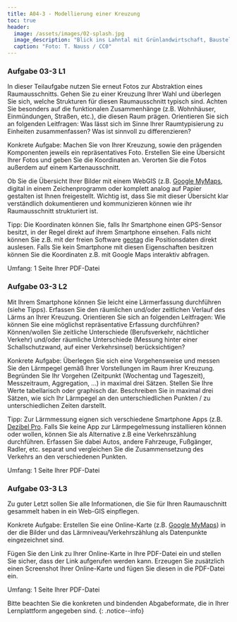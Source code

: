```yaml
---
title: A04-3 - Modellierung einer Kreuzung
toc: true
header:
  image: /assets/images/02-splash.jpg
  image_description: "Blick ins Lahntal mit Grünlandwirtschaft, Baustelle für Stromtrassen und Regenbogen."
  caption: "Foto: T. Nauss / CC0"
---
```



### Aufgabe 03-3 L1
In dieser Teilaufgabe nutzen Sie erneut Fotos zur Abstraktion eines Raumausschnitts. Gehen Sie zu einer Kreuzung Ihrer Wahl und überlegen Sie sich, welche Strukturen für diesen Raumausschnitt typisch sind. Achten Sie besonders auf die funktionalen Zusammenhänge (z.B. Wohnhäuser, Einmündungen, Straßen, etc.), die diesen Raum prägen. Orientieren Sie sich an folgenden Leitfragen: Was lässt sich im Sinne Ihrer Raumtypisierung zu Einheiten zusammenfassen? Was ist sinnvoll zu differenzieren?

Konkrete Aufgabe: Machen Sie von Ihrer Kreuzung, sowie den prägenden Komponenten jeweils ein repräsentatives Foto. Erstellen Sie eine Übersicht Ihrer Fotos und geben Sie die Koordinaten an. Verorten Sie die Fotos außerdem auf einem Kartenausschnitt.

Ob Sie die Übersicht Ihrer Bilder mit einem WebGIS (z.B. [Google MyMaps](https://www.google.de/intl/de/maps/about/mymaps), digital in einem Zeichenprogramm oder komplett analog auf Papier gestalten ist Ihnen freigestellt. Wichtig ist, dass Sie mit dieser Übersicht klar verständlich dokumentieren und kommunizieren können wie ihr Raumausschnitt strukturiert ist.

Tipp: Die Koordinaten können Sie, falls Ihr Smartphone einen GPS-Sensor besitzt, in der Regel direkt auf ihrem Smartphone einsehen. Falls nicht können Sie z.B. mit der freien Software [geotag](https://www.heise.de/download/product/geotag-54809) die Positionsdaten direkt auslesen. Falls Sie kein Smartphone mit diesen Eigenschaften besitzen können Sie die Koordinaten z.B. mit Google Maps interaktiv abfragen.

Umfang: 1 Seite Ihrer PDF-Datei

### Aufgabe 03-3 L2
Mit Ihrem Smartphone können Sie leicht eine Lärmerfassung durchführen (siehe Tipps). Erfassen Sie den räumlichen und/oder zeitlichen Verlauf des Lärms an Ihrer Kreuzung. Orientieren Sie sich an folgenden Leitfragen: Wie können Sie eine möglichst repräsentative Erfassung durchführen? Können/wollen Sie zeitliche Unterschiede (Berufsverkehr, nächtlicher Verkehr) und/oder räumliche Unterschiede (Messung hinter einer Schallschutzwand, auf einer Verkehrsinsel) berücksichtigen?

Konkrete Aufgabe: Überlegen Sie sich eine Vorgehensweise und messen Sie den Lärmpegel gemäß Ihrer Vorstellungen im Raum ihrer Kreuzung. Begründen Sie Ihr Vorgehen (Zeitpunkt (Wochentag und Tageszeit), Messzeitraum, Aggregation, ...) in maximal drei Sätzen. Stellen Sie Ihre Werte tabellarisch oder graphisch dar. Beschreiben Sie in maximal drei Sätzen, wie sich Ihr Lärmpegel an den unterschiedlichen Punkten / zu unterschiedlichen Zeiten darstellt.

Tipp: Zur Lärmmessung eignen sich verschiedene Smartphone Apps (z.B. [Dezibel Pro](https://play.google.com/store/apps/details?id=com.dbmeterpro.dbmeter&hl=de). Falls Sie keine App zur Lärmpegelmessung installieren können oder wollen, können Sie als Alternative z.B eine Verkehrszählung durchführen. Erfassen Sie dabei Autos, andere Fahrzeuge, Fußgänger, Radler, etc. separat und vergleichen Sie die Zusammensetzung des Verkehrs an den verschiedenen Punkten.

Umfang: 1 Seite Ihrer PDF-Datei

### Aufgabe 03-3 L3

Zu guter Letzt sollen Sie alle Informationen, die Sie für Ihren Raumauschnitt gesammelt haben in ein Web-GIS einpflegen.

Konkrete Aufgabe: Erstellen Sie eine Online-Karte (z.B. [Google MyMaps](https://www.google.de/intl/de/maps/about/mymaps)) in der die Bilder und das Lärmniveau/Verkehrszählung als Datenpunkte eingezeichnet sind.

Fügen Sie den Link zu Ihrer Online-Karte in Ihre PDF-Datei ein und stellen Sie sicher, dass der Link aufgerufen werden kann. Erzeugen Sie zusätzlich einen Screenshot Ihrer Online-Karte und fügen Sie diesen in die PDF-Datei ein.

Umfang: 1 Seite Ihrer PDF-Datei

Bitte beachten Sie die konkreten und bindenden Abgabeformate, die in Ihrer Lernplattform angegeben sind.
{: .notice--info}
